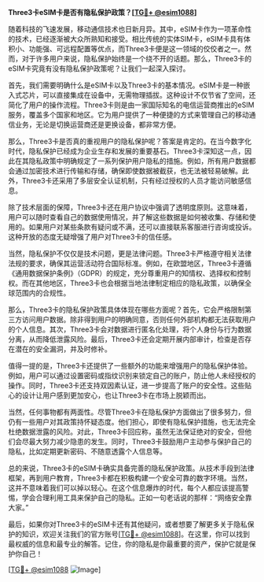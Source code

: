 **Three3卡eSIM卡是否有隐私保护政策？[[TG💪+ @esim1088](https://t.me/s/esim1088)]**

随着科技的飞速发展，移动通信技术也日新月异。其中，eSIM卡作为一项革命性的技术，已经逐渐被大众所熟知和接受。相比传统的实体SIM卡，eSIM卡具有体积小、功能强、可远程配置等优点，而Three3卡便是这一领域的佼佼者之一。然而，对于许多用户来说，隐私保护始终是一个绕不开的话题。那么，Three3卡的eSIM卡究竟有没有隐私保护政策呢？让我们一起深入探讨。

首先，我们需要明确什么是eSIM卡以及Three3卡的基本情况。eSIM卡是一种嵌入式芯片，可以直接集成在设备中，无需物理插拔。这种设计不仅节省了空间，还简化了用户的操作流程。Three3卡则是由一家国际知名的电信运营商推出的eSIM服务，覆盖多个国家和地区。它为用户提供了一种便捷的方式来管理自己的移动通信业务，无论是切换运营商还是更换设备，都非常方便。

那么，Three3卡是否真的重视用户的隐私保护呢？答案是肯定的。在当今数字化时代，隐私保护已经成为企业生存和发展的重要基石。Three3卡深知这一点，因此在其隐私政策中明确规定了一系列保护用户隐私的措施。例如，所有用户数据都会通过加密技术进行传输和存储，确保即使数据被截获，也无法被轻易破解。此外，Three3卡还采用了多层安全认证机制，只有经过授权的人员才能访问敏感信息。

除了技术层面的保障，Three3卡还在用户协议中强调了透明度原则。这意味着，用户可以随时查看自己的数据使用情况，并了解这些数据是如何被收集、存储和使用的。如果用户对某些条款有疑问或不满，还可以直接联系客服进行咨询或投诉。这种开放的态度无疑增强了用户对Three3卡的信任感。

当然，隐私保护不仅仅是技术问题，更是法律问题。Three3卡严格遵守相关法律法规的要求，确保其运营活动符合国际标准。例如，在欧盟地区，Three3卡遵循《通用数据保护条例》（GDPR）的规定，充分尊重用户的知情权、选择权和控制权。而在其他地区，Three3卡也会根据当地法律制定相应的隐私政策，以确保全球范围内的合规性。

那么，Three3卡的隐私保护政策具体体现在哪些方面呢？首先，它会严格限制第三方访问用户数据。除非得到用户的明确同意，否则任何外部机构都无法获取用户的个人信息。其次，Three3卡会对数据进行匿名化处理，将个人身份与行为数据分离，从而降低泄露风险。最后，Three3卡还会定期开展内部审计，检查是否存在潜在的安全漏洞，并及时修补。

值得一提的是，Three3卡还提供了一些额外的功能来增强用户的隐私保护体验。例如，用户可以通过设置密码或指纹识别来锁定自己的账户，防止他人未经授权的操作。同时，Three3卡还支持双因素认证，进一步提高了账户的安全性。这些贴心的设计让用户感到更加安心，也让Three3卡在市场上脱颖而出。

当然，任何事物都有两面性。尽管Three3卡在隐私保护方面做出了很多努力，但仍有一些用户对其政策持怀疑态度。他们担心，即使有隐私保护措施，也无法完全杜绝数据泄露的风险。对此，Three3卡回应称，虽然无法保证绝对的安全，但他们会尽最大努力减少隐患的发生。同时，Three3卡鼓励用户主动参与保护自己的隐私，比如定期更新密码、不随意透露个人信息等。

总的来说，Three3卡的eSIM卡确实具备完善的隐私保护政策。从技术手段到法律框架，再到用户教育，Three3卡都在积极构建一个安全可靠的数字环境。当然，这并不意味着我们可以掉以轻心。在这个信息爆炸的时代，每个人都应该提高警惕，学会合理利用工具来保护自己的隐私。正如一句老话说的那样：“网络安全靠大家。”

最后，如果你对Three3卡的eSIM卡还有其他疑问，或者想要了解更多关于隐私保护的知识，欢迎关注我们的官方账号[[TG💪+ @esim1088](https://t.me/s/esim1088)]。在这里，你可以找到最权威的信息和最专业的解答。记住，你的隐私是你最重要的资产，保护它就是保护你自己！

[[TG💪+ @esim1088](https://t.me/s/esim1088) ![Image](https://i.postimg.cc/4NQfJmqS/Snipaste-2025-05-13-00-14-12.png)]